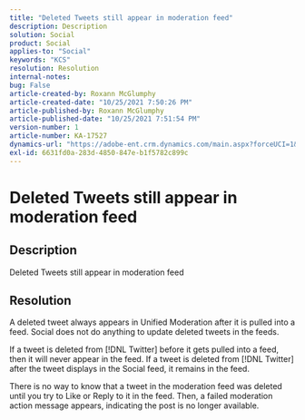 ```yaml
---
title: "Deleted Tweets still appear in moderation feed"
description: Description
solution: Social
product: Social
applies-to: "Social"
keywords: "KCS"
resolution: Resolution
internal-notes: 
bug: False
article-created-by: Roxann McGlumphy
article-created-date: "10/25/2021 7:50:26 PM"
article-published-by: Roxann McGlumphy
article-published-date: "10/25/2021 7:51:54 PM"
version-number: 1
article-number: KA-17527
dynamics-url: "https://adobe-ent.crm.dynamics.com/main.aspx?forceUCI=1&pagetype=entityrecord&etn=knowledgearticle&id=4d279fc8-cc35-ec11-b6e6-000d3a3485ea"
exl-id: 6631fd0a-283d-4850-847e-b1f5782c899c
---
```

# Deleted Tweets still appear in moderation feed

## Description

Deleted Tweets still appear in moderation feed

## Resolution


A deleted tweet always appears in Unified Moderation after it is pulled into a feed. Social does not do anything to update deleted tweets in the feeds.

If a tweet is deleted from [!DNL Twitter] before it gets pulled into a feed, then it will never appear in the feed. If a tweet is deleted from [!DNL Twitter] after the tweet displays in the Social feed, it remains in the feed.

There is no way to know that a tweet in the moderation feed was deleted until you try to Like or Reply to it in the feed. Then, a failed moderation action message appears, indicating the post is no longer available.
